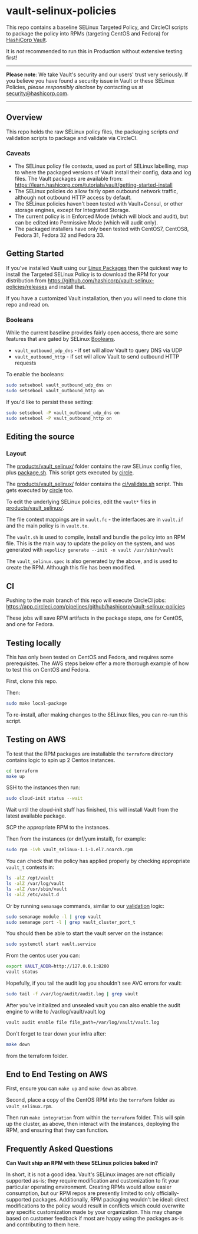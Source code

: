 # vault-selinux-policies

This repo contains a baseline SELinux Targeted Policy, and CircleCI scripts to package the policy into RPMs (targeting CentOS and Fedora) for [HashiCorp Vault](https://www.vaultproject.io).

It is _not_ recommended to run this in Production without extensive testing first!

-----

**Please note**: We take Vault's security and our users' trust very seriously. If you believe you have found a security issue in Vault or these SELinux Policies, _please responsibly disclose_ by contacting us at [security@hashicorp.com](mailto:security@hashicorp.com).

-----

## Overview

This repo holds the raw SELinux policy files, the packaging scripts _and_ validation scripts to package and validate via CircleCI.

### Caveats

* The SELinux policy file contexts, used as part of SELinux labelling, map to where the packaged versions of Vault install their config, data and log files. The Vault packages are available from: https://learn.hashicorp.com/tutorials/vault/getting-started-install
* The SELinux policies do allow fairly open outbound network traffic, although not outbound HTTP access by default.
* The SELinux policies haven't been tested with Vault+Consul, or other storage engines, except for Integrated Storage.
* The current policy is in Enforced Mode (which will block and audit), but can be edited into Permissive Mode (which will audit only).
* The packaged installers have only been tested with CentOS7, CentOS8, Fedora 31, Fedora 32 and Fedora 33.

## Getting Started

If you've installed Vault using our [Linux Packages](https://learn.hashicorp.com/tutorials/vault/getting-started-install) then the quickest way to install the Targeted SELinux Policy is to download the RPM for your distribution from https://github.com/hashicorp/vault-selinux-policies/releases and install that.

If you have a customized Vault installation, then you will need to clone this repo and read on.

### Booleans

While the current baseline provides fairly open access, there are some features that are gated by SELinux [Booleans](https://wiki.gentoo.org/wiki/SELinux/Tutorials/Using_SELinux_booleans).

* `vault_outbound_udp_dns` - if set will allow Vault to query DNS via UDP
* `vault_outbound_http` - if set will allow Vault to send outbound HTTP requests

To enable the booleans:

```sh
sudo setsebool vault_outbound_udp_dns on
sudo setsebool vault_outbound_http on
```

If you'd like to persist these setting:

```sh
sudo setsebool -P vault_outbound_udp_dns on
sudo setsebool -P vault_outbound_http on
```

## Editing the source

### Layout

The [products/vault_selinux/](products/vault_selinux/) folder contains the raw SELinux config files, plus [package.sh](products/vault_selinux/package.sh). This script gets executed by [circle](.circleci/config.yml).

The [products/vault_selinux/](products/vault_selinux/) folder contains the [ci/validate.sh](products/vault_selinux/ci/validate.sh) script. This gets executed by [circle](.circleci/config.yml) too.

To edit the underlying SELinux policies, edit the `vault*` files in [products/vault_selinux/](products/vault_selinux/).

The file context mappings are in `vault.fc` - the interfaces are in `vault.if` and the main policy is in `vault.te`.

The `vault.sh` is used to compile, install and bundle the policy into an RPM file. This is the main way to update the policy on the system, and was generated with `sepolicy generate --init -n vault /usr/sbin/vault`

The `vault_selinux.spec` is also generated by the above, and is used to create the RPM. Although this file has been modified.

## CI

Pushing to the main branch of this repo will execute CircleCI jobs: https://app.circleci.com/pipelines/github/hashicorp/vault-selinux-policies

These jobs will save RPM artifacts in the package steps, one for CentOS, and one for Fedora.

## Testing locally

This has only been tested on CentOS and Fedora, and requires some prerequisites. The AWS steps below offer a more thorough example of how to test this on CentOS and Fedora.

First, clone this repo.

Then:

```sh
sudo make local-package
```

To re-install, after making changes to the SELinux files, you can re-run this script.

## Testing on AWS

To test that the RPM packages are installable the `terraform` directory contains logic to spin up 2 Centos instances.

```sh
cd terraform
make up
```

SSH to the instances then run:

```sh
sudo cloud-init status --wait
```

Wait until the cloud-init stuff has finished, this will install Vault from the latest available package.

SCP the appropriate RPM to the instances.

Then from the instances (or dnf/yum install), for example:

```sh
sudo rpm -ivh vault_selinux-1.1-1.el7.noarch.rpm
```

You can check that the policy has applied properly by checking appropriate `vault_t` contexts in:

```sh
ls -alZ /opt/vault
ls -alZ /var/log/vault
ls -alZ /usr/sbin/vault
ls -alZ /etc/vault.d
```

Or by running `semanage` commands, similar to our [validation](products/vault_selinux/ci/validate.sh) logic:

```sh
sudo semanage module -l | grep vault
sudo semanage port -l | grep vault_cluster_port_t
```

You should then be able to start the vault server on the instance:

```sh
sudo systemctl start vault.service
```

From the centos user you can:
```sh
export VAULT_ADDR=http://127.0.0.1:8200
vault status
```

Hopefully, if you tail the audit log you shouldn't see AVC errors for vault:

```sh
sudo tail -f /var/log/audit/audit.log | grep vault
```

After you've initialized and unsealed vault you can also enable the audit engine to write to /var/log/vault/vault.log

```sh
vault audit enable file file_path=/var/log/vault/vault.log
```

Don't forget to tear down your infra after:

```sh
make down
```

from the terraform folder.

## End to End Testing on AWS

First, ensure you can `make up` and `make down` as above.

Second, place a copy of the CentOS RPM into the `terraform` folder as `vault_selinux.rpm`.

Then run `make integration` from within the `terraform` folder. This will spin up the cluster, as above, then interact with the instances, deploying the RPM, and ensuring that they can function.

## Frequently Asked Questions

**Can Vault ship an RPM with these SELinux policies baked in?**

In short, it is not a good idea. Vault's SELinux images are not officially supported as-is; they require modification and customization to fit your particular operating environment. Creating RPMs would allow easier consumption, but our RPM repos are presently limited to only officially-supported packages. Additionally, RPM packaging wouldn't be ideal: direct modifications to the policy would result in conflicts which could overwrite any specific customization made by your organization. This may change based on customer feedback if most are happy using the packages as-is and contributing to them here.
